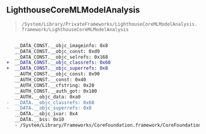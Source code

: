 ## LighthouseCoreMLModelAnalysis

> `/System/Library/PrivateFrameworks/LighthouseCoreMLModelAnalysis.framework/LighthouseCoreMLModelAnalysis`

```diff

   __DATA_CONST.__objc_imageinfo: 0x8
   __DATA_CONST.__objc_const: 0xd0
   __DATA_CONST.__objc_selrefs: 0x168
+  __DATA_CONST.__objc_classrefs: 0x60
+  __DATA_CONST.__objc_superrefs: 0x8
   __AUTH_CONST.__objc_const: 0x90
   __AUTH_CONST.__const: 0x40
   __AUTH_CONST.__cfstring: 0x20
   __AUTH_CONST.__auth_got: 0x180
   __AUTH.__objc_data: 0xa0
-  __DATA.__objc_classrefs: 0x60
-  __DATA.__objc_superrefs: 0x8
   __DATA.__objc_ivar: 0x4
   __DATA.__bss: 0x10
   - /System/Library/Frameworks/CoreFoundation.framework/CoreFoundation

```
